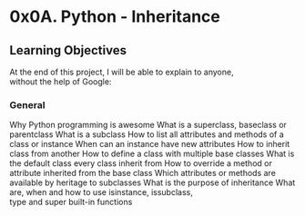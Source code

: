 # 0x0A. Python - Inheritance

## Learning Objectives

At the end of this project, I will be able to explain to anyone,\
without the help of Google:

### General
Why Python programming is awesome
What is a superclass, baseclass or parentclass
What is a subclass
How to list all attributes and methods of a class or instance
When can an instance have new attributes
How to inherit class from another
How to define a class with multiple base classes
What is the default class every class inherit from
How to override a method or attribute inherited from the base class
Which attributes or methods are available by heritage to subclasses
What is the purpose of inheritance
What are, when and how to use isinstance, issubclass,\
type and super built-in functions